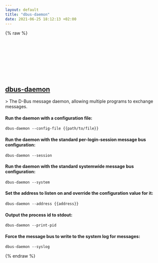 ```yaml
---
layout: default
title: "dbus-daemon"
date: 2021-06-25 18:12:13 +02:00
---
```

{% raw %}
<h2 id="dbus-daemon">
  <a href="/en/linux/dbus-daemon.html">dbus-daemon</a> <a href="#dbus-daemon"><svg class="icon">
    <use href="/assets/images/unicode_sprite.svg#link" />
  </svg></a>
</h2>
> The D-Bus message daemon, allowing multiple programs to exchange messages.

#### Run the daemon with a configuration file:
```shell
dbus-daemon --config-file {{path/to/file}}
```
#### Run the daemon with the standard per-login-session message bus configuration:
```shell
dbus-daemon --session
```
#### Run the daemon with the standard systemwide message bus configuration:
```shell
dbus-daemon --system
```
#### Set the address to listen on and override the configuration value for it:
```shell
dbus-daemon --address {{address}}
```
#### Output the process id to stdout:
```shell
dbus-daemon --print-pid
```
#### Force the message bus to write to the system log for messages:
```shell
dbus-daemon --syslog
```
{% endraw %}